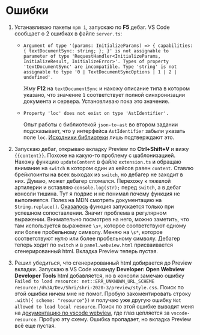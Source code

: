 # Ошибки

1. Устанавливаю пакеты `npm i`, запускаю по **F5** дебаг. VS Code сообщает о 2 ошибках в файле `server.ts`:

    - `Argument of type '(params: InitializeParams) => { capabilities: { textDocumentSync: string; }; }' is not assignable to parameter of type 'RequestHandler<InitializeParams, InitializeResult, InitializeError>'. Types of property 'textDocumentSync' are incompatible. Type 'string' is not assignable to type '0 | TextDocumentSyncOptions | 1 | 2 | undefined'.`

        Жму **F12** на `textDocumentSync` и нахожу описание типа в котором указано, что значение `1` соответствует полной синхронизации документа и сервера. Установливаю пока это значение.

    - `Property 'loc' does not exist on type 'AstIdentifier'.`

        Опыт работы с библиотекой `json-to-ast` во втором задании подсказывает, что у интерфейса `AstIdentifier` забыли указать поле `loc`. [Исходники библиотеки](https://github.com/vtrushin/json-to-ast/blob/master/lib/parse.js#L231) лишь подтверждают это.

1. Запускаю дебаг, открываю вкладку Preview по **Ctrl+Shift+V** и вижу `{{content}}`. Похоже на какую-то проблему с шаблонизацией. Нахожу функцию `updateContent` в  файле `extension.ts` и обращаю внимание на `switch` в котором один из кейсов равен `content`. Ставлю брейкпоинты на всех выходах из `switch`, но дебагер не заходит в них. Думаю, может дебагер сломался. Перехожу к тяжелой артилерии и вставляю `console.log(str);` перед `switch`, а в дебаг консоли тишина. Тут я подвис и не понимал почему функция не выполняется. Полез на MDN смотреть документацию на `String.replace()`. [Оказалось](https://developer.mozilla.org/ru/docs/Web/JavaScript/Reference/Global_Objects/String/replace#Specifying_a_function_as_a_parameter) функция запускается только при успешном сопоставлении. Значит проблема в регулярном выражении. Внимательно посмотрев на него, можно заметить, что там используется выражение `\s+`, которое соответствуют одному или более пробельному символу. Меняю на `\s*`, которое соответствуют нулю или более пробельному символу. Дебагер теперь ходит по `switch` и в `panel.webview.html` присваивается сгенерированный html. Вкладка Preview теперь пустая.

1. Решил убедиться, что сгенерированный html добирается до Preview вкладки. Запускаю в VS Code команду **Developer: Open Webview Developer Tools**  html добавляется, но в консоли замечаю ошибку `Failed to load resource: net::ERR_UNKNOWN_URL_SCHEME resource:/d%3A/Dev/Shri/shri-2020-3/preview/style.css`. Поиск по этой ошибки ничем мне не помог. Пробую закоментировать строку `.with({ scheme: "resource"})` и получаю уже другую ошибку `Not allowed to load local resource`. Поиск по этой ошибке выводит меня на [документацию по vscode webview](https://code.visualstudio.com/api/extension-guides/webview#loading-local-content), где глаз цепляется за `vscode-resource`. Пробую эту схему. Ошибка пропадает, но вкладка Preview всё еще пустая.
